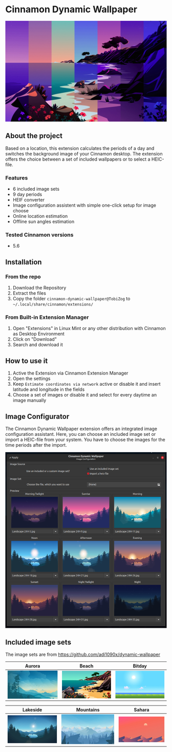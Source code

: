 # Cinnamon Dynamic Wallpaper

![](res/wallpaper_merged.jpg)

## About the project
Based on a location, this extension calculates the periods of a day and switches the background image of your Cinnamon desktop. The extension offers the choice between a set of included wallpapers or to select a HEIC-file.

### Features
- 6 included image sets
- 9 day periods
- HEIF converter
- Image configuration assistent with simple one-click setup for image choose
- Online location estimation
- Offline sun angles estimation

### Tested Cinnamon versions
- 5.6

## Installation
### From the repo
1. Download the Repository
2. Extract the files
3. Copy the folder `cinnamon-dynamic-wallpaper@TobiZog` to `~/.local/share/cinnamon/extensions/`

### From Built-in Extension Manager
1. Open "Extensions" in Linux Mint or any other distribution with Cinnamon as Desktop Environment
2. Click on "Download"
3. Search and download it

## How to use it
1. Active the Extension via Cinnamon Extension Manager
2. Open the settings
3. Keep `Estimate coordinates via network` active or disable it and insert latitude and longitude in the fields
4. Choose a set of images or disable it and select for every daytime an image manually

## Image Configurator
The Cinnamon Dynamic Wallpaper extension offers an integrated image configuration assistant. Here, you can choose an included image set or import a HEIC-file from your system. You have to choose the images for the time periods after the import.

![](res/image_configurator.png)


## Included image sets
The image sets are from https://github.com/adi1090x/dynamic-wallpaper

| Aurora | Beach | Bitday |
| ------ | ----- | ------ |
| ![](cinnamon-dynamic-wallpaper@TobiZog/images/included_image_sets/aurora/5.jpg) | ![](cinnamon-dynamic-wallpaper@TobiZog/images/included_image_sets/beach/4.jpg) | ![](cinnamon-dynamic-wallpaper@TobiZog/images/included_image_sets/bitday/4.jpg) |

| Lakeside | Mountains | Sahara |
| -------- | --------- | ------ |
| ![](cinnamon-dynamic-wallpaper@TobiZog/images/included_image_sets/lakeside/4.jpg) | ![](cinnamon-dynamic-wallpaper@TobiZog/images/included_image_sets/mountains/4.jpg) | ![](cinnamon-dynamic-wallpaper@TobiZog/images/included_image_sets/sahara/4.jpg) |